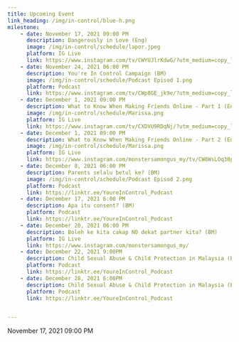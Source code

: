 ```yaml
---
title: Upcoming Event
link_heading: /img/in-control/blue-h.png
milestone: 
    - date: November 17, 2021 09:00 PM
      description: Dangerously in Love (Eng)
      image: /img/in-control/schedule/lapor.jpeg
      platform: IG Live
      link: https://www.instagram.com/tv/CWYUJlrKdwG/?utm_medium=copy_link
    - date: November 24, 2021 06:00 PM
      description: You're In Control Campaign (BM)
      image: /img/in-control/schedule/Podcast Episod 1.png
      platform: Podcast
      link: https://www.instagram.com/tv/CWp8GE_jk9e/?utm_medium=copy_link
    - date: December 1, 2021 09:00 PM 
      description: What to Know When Making Friends Online - Part 1 (Eng)
      image: /img/in-control/schedule/Marissa.png
      platform: IG Live
      link: https://www.instagram.com/tv/CXDVU9RDqNj/?utm_medium=copy_link
    - date: December 1, 2021 09:00 PM 
      description: What to Know When Making Friends Online - Part 2 (Eng)
      image: /img/in-control/schedule/Marissa.png
      platform: IG Live
      link: https://www.instagram.com/monstersamongus_my/tv/CW8WsLOq38p/?utm_medium=copy_link
    - date: December 8, 2021 06:00 PM
      description: Parents selalu betul ke? (BM)
      image: /img/in-control/schedule/Podcast Episod 2.png
      platform: Podcast
      link: https://linktr.ee/YoureInControl_Podcast
    - date: December 17, 2021 6:00 PM
      description: Apa itu consent? (BM)
      platform: Podcast
      link: https://linktr.ee/YoureInControl_Podcast
    - date: December 20, 2021 06:00 PM
      description: Boleh ke kita cakap NO dekat partner kita? (BM)
      platform: IG Live
      link: https://www.instagram.com/monstersamongus_my/
    - date: December 22, 2021 9:00PM
      description: Child Sexual Abuse & Child Protection in Malaysia (Eng)
      platform: Podcast
      link: https://linktr.ee/YoureInControl_Podcast
    - date: December 28, 2021 6:00PM
      description: Child Sexual Abuse & Child Protection in Malaysia (Eng)
      platform: Podcast
      link: https://linktr.ee/YoureInControl_Podcast


---
```


November 17, 2021 09:00 PM
